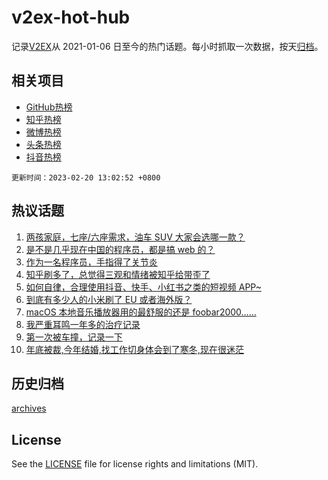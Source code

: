 # v2ex-hot-hub

 记录[V2EX](https://www.v2ex.com/)从 2021-01-06 日至今的热门话题。每小时抓取一次数据，按天[归档](archives)。
 
 ## 相关项目

- [GitHub热榜](https://github.com/it985/github-hot-hub)
- [知乎热榜](https://github.com/it985/zhihu-hot-hub)
- [微博热榜](https://github.com/it985/weibo-hot-hub)
- [头条热榜](https://github.com/it985/toutiao-hot-hub)
- [抖音热榜](https://github.com/it985/douyin-hot-hub)


 `更新时间：2023-02-20 13:02:52 +0800`

## 热议话题

1. [两孩家庭，七座/六座需求，油车 SUV 大家会选哪一款？](https://www.v2ex.com/t/917500)
1. [是不是几乎现在中国的程序员，都是搞 web 的？](https://www.v2ex.com/t/917340)
1. [作为一名程序员，手指得了关节炎](https://www.v2ex.com/t/917387)
1. [知乎刷多了，总觉得三观和情绪被知乎给带歪了](https://www.v2ex.com/t/917503)
1. [如何自律，合理使用抖音、快手、小红书之类的短视频 APP~](https://www.v2ex.com/t/917338)
1. [到底有多少人的小米刷了 EU 或者海外版？](https://www.v2ex.com/t/917471)
1. [macOS 本地音乐播放器用的最舒服的还是 foobar2000……](https://www.v2ex.com/t/917339)
1. [我严重耳鸣一年多的治疗记录](https://www.v2ex.com/t/917488)
1. [第一次被车撞，记录一下](https://www.v2ex.com/t/917437)
1. [年底被裁,今年结婚,找工作切身体会到了寒冬,现在很迷茫](https://www.v2ex.com/t/917524)

## 历史归档

[archives](archives)

## License

See the [LICENSE](LICENSE) file for license rights and limitations (MIT).
